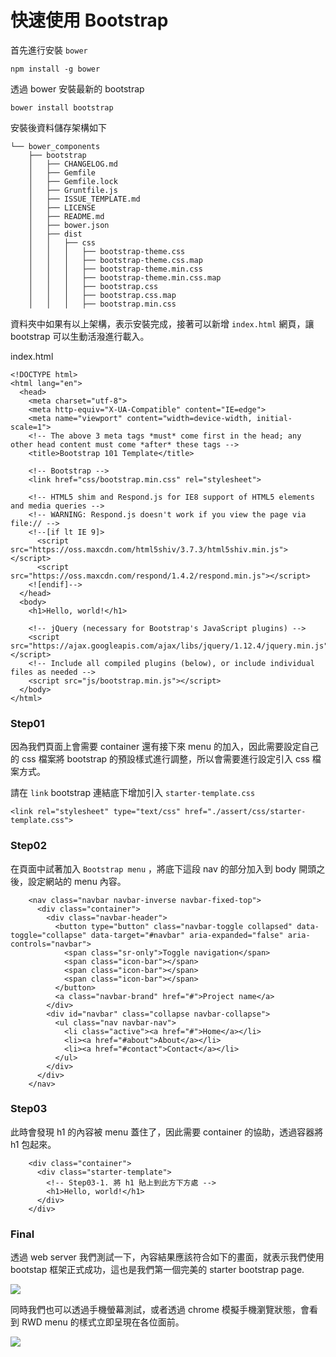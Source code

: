 # 快速使用 Bootstrap

首先進行安裝 `bower`

```
npm install -g bower
```

透過 bower 安裝最新的 bootstrap

```
bower install bootstrap
```

安裝後資料儲存架構如下

```
└── bower_components
    ├── bootstrap
    │   ├── CHANGELOG.md
    │   ├── Gemfile
    │   ├── Gemfile.lock
    │   ├── Gruntfile.js
    │   ├── ISSUE_TEMPLATE.md
    │   ├── LICENSE
    │   ├── README.md
    │   ├── bower.json
    │   ├── dist
    │   │   ├── css
    │   │   │   ├── bootstrap-theme.css
    │   │   │   ├── bootstrap-theme.css.map
    │   │   │   ├── bootstrap-theme.min.css
    │   │   │   ├── bootstrap-theme.min.css.map
    │   │   │   ├── bootstrap.css
    │   │   │   ├── bootstrap.css.map
    │   │   │   ├── bootstrap.min.css
```

資料夾中如果有以上架構，表示安裝完成，接著可以新增 `index.html` 網頁，讓 bootstrap 可以生動活潑進行載入。

index.html
```
<!DOCTYPE html>
<html lang="en">
  <head>
    <meta charset="utf-8">
    <meta http-equiv="X-UA-Compatible" content="IE=edge">
    <meta name="viewport" content="width=device-width, initial-scale=1">
    <!-- The above 3 meta tags *must* come first in the head; any other head content must come *after* these tags -->
    <title>Bootstrap 101 Template</title>

    <!-- Bootstrap -->
    <link href="css/bootstrap.min.css" rel="stylesheet">

    <!-- HTML5 shim and Respond.js for IE8 support of HTML5 elements and media queries -->
    <!-- WARNING: Respond.js doesn't work if you view the page via file:// -->
    <!--[if lt IE 9]>
      <script src="https://oss.maxcdn.com/html5shiv/3.7.3/html5shiv.min.js"></script>
      <script src="https://oss.maxcdn.com/respond/1.4.2/respond.min.js"></script>
    <![endif]-->
  </head>
  <body>
    <h1>Hello, world!</h1>

    <!-- jQuery (necessary for Bootstrap's JavaScript plugins) -->
    <script src="https://ajax.googleapis.com/ajax/libs/jquery/1.12.4/jquery.min.js"></script>
    <!-- Include all compiled plugins (below), or include individual files as needed -->
    <script src="js/bootstrap.min.js"></script>
  </body>
</html>
```

### Step01

因為我們頁面上會需要 container 還有接下來 menu 的加入，因此需要設定自己的 css 檔案將 bootstrap 的預設樣式進行調整，所以會需要進行設定引入 css 檔案方式。

請在 `link` bootstrap 連結底下增加引入 `starter-template.css`

```
<link rel="stylesheet" type="text/css" href="./assert/css/starter-template.css">
```

### Step02

在頁面中試著加入 `Bootstrap menu` ，將底下這段 nav 的部分加入到 body 開頭之後，設定網站的 menu 內容。

```
    <nav class="navbar navbar-inverse navbar-fixed-top">
      <div class="container">
        <div class="navbar-header">
          <button type="button" class="navbar-toggle collapsed" data-toggle="collapse" data-target="#navbar" aria-expanded="false" aria-controls="navbar">
            <span class="sr-only">Toggle navigation</span>
            <span class="icon-bar"></span>
            <span class="icon-bar"></span>
            <span class="icon-bar"></span>
          </button>
          <a class="navbar-brand" href="#">Project name</a>
        </div>
        <div id="navbar" class="collapse navbar-collapse">
          <ul class="nav navbar-nav">
            <li class="active"><a href="#">Home</a></li>
            <li><a href="#about">About</a></li>
            <li><a href="#contact">Contact</a></li>
          </ul>
        </div>
      </div>
    </nav>
```

### Step03

此時會發現 h1 的內容被 menu 蓋住了，因此需要 container 的協助，透過容器將 h1 包起來。

```
    <div class="container">
      <div class="starter-template">
        <!-- Step03-1. 將 h1 貼上到此方下方處 -->
        <h1>Hello, world!</h1>
      </div>
    </div>
```

### Final

透過 web server 我們測試一下，內容結果應該符合如下的畫面，就表示我們使用 bootstap 框架正式成功，這也是我們第一個完美的 starter bootstrap page.

![](https://cldup.com/XY36IbmXD4.png)

同時我們也可以透過手機螢幕測試，或者透過 chrome 模擬手機瀏覽狀態，會看到 RWD menu 的樣式立即呈現在各位面前。

![](https://cldup.com/UBxGS6rY-L.png)